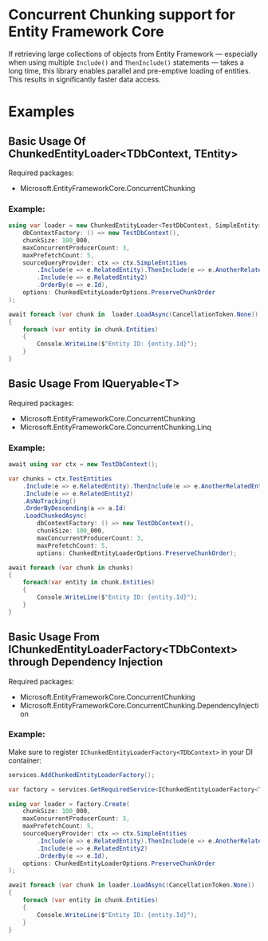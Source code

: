 # Concurrent Chunking support for Entity Framework Core

If retrieving large collections of objects from Entity Framework — especially when using multiple `Include()` and `ThenInclude()` statements — takes a long time, this library enables parallel and pre-emptive loading of entities. This results in significantly faster data access.

# Examples

## Basic Usage Of ChunkedEntityLoader&lt;TDbContext, TEntity&gt;

Required packages:

- Microsoft.EntityFrameworkCore.ConcurrentChunking

### Example:

```csharp
using var loader = new ChunkedEntityLoader<TestDbContext, SimpleEntity>(
    dbContextFactory: () => new TestDbContext(),
    chunkSize: 100_000,
    maxConcurrentProducerCount: 3,
    maxPrefetchCount: 5,
    sourceQueryProvider: ctx => ctx.SimpleEntities
        .Include(e => e.RelatedEntity).ThenInclude(e => e.AnotherRelatedEntity)
        .Include(e => e.RelatedEntity2)
        .OrderBy(e => e.Id),
    options: ChunkedEntityLoaderOptions.PreserveChunkOrder
);

await foreach (var chunk in  loader.LoadAsync(CancellationToken.None))
{
    foreach (var entity in chunk.Entities)
    {
        Console.WriteLine($"Entity ID: {entity.Id}");
    }
}
```

## Basic Usage From IQueryable&lt;T&gt;

Required packages:

- Microsoft.EntityFrameworkCore.ConcurrentChunking
- Microsoft.EntityFrameworkCore.ConcurrentChunking.Linq

### Example:

```csharp
await using var ctx = new TestDbContext();

var chunks = ctx.TestEntities
    .Include(e => e.RelatedEntity).ThenInclude(e => e.AnotherRelatedEntity)
    .Include(e => e.RelatedEntity2)
    .AsNoTracking()
    .OrderByDescending(a => a.Id)
    .LoadChunkedAsync(
        dbContextFactory: () => new TestDbContext(),
        chunkSize: 100_000,
        maxConcurrentProducerCount: 3,
        maxPrefetchCount: 5,
        options: ChunkedEntityLoaderOptions.PreserveChunkOrder);

await foreach (var chunk in chunks)
{
    foreach(var entity in chunk.Entities)
    {
        Console.WriteLine($"Entity ID: {entity.Id}");
    }
}
```

## Basic Usage From IChunkedEntityLoaderFactory&lt;TDbContext&gt; through Dependency Injection

Required packages:

- Microsoft.EntityFrameworkCore.ConcurrentChunking
- Microsoft.EntityFrameworkCore.ConcurrentChunking.DependencyInjection

### Example:

Make sure to register `IChunkedEntityLoaderFactory<TDbContext>` in your DI container:

```csharp
services.AddChunkedEntityLoaderFactory();
````

```csharp
var factory = services.GetRequiredService<IChunkedEntityLoaderFactory<TestDbContext>>();

using var loader = factory.Create(
    chunkSize: 100_000,
    maxConcurrentProducerCount: 3,
    maxPrefetchCount: 5,
    sourceQueryProvider: ctx => ctx.SimpleEntities
        .Include(e => e.RelatedEntity).ThenInclude(e => e.AnotherRelatedEntity)
        .Include(e => e.RelatedEntity2)
        .OrderBy(e => e.Id),
    options: ChunkedEntityLoaderOptions.PreserveChunkOrder
);

await foreach (var chunk in loader.LoadAsync(CancellationToken.None))
{
    foreach (var entity in chunk.Entities)
    {
        Console.WriteLine($"Entity ID: {entity.Id}");
    }
}
```
